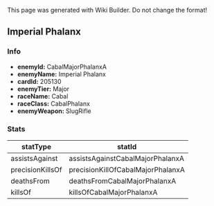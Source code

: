 <span class="wiki-builder">This page was generated with Wiki Builder. Do not change the format!</span>

## Imperial Phalanx
### Info
* **enemyId:** CabalMajorPhalanxA
* **enemyName:** Imperial Phalanx
* **cardId:** 205130
* **enemyTier:** Major
* **raceName:** Cabal
* **raceClass:** CabalPhalanx
* **enemyWeapon:** SlugRifle

### Stats
statType | statId
-------- | ------
assistsAgainst | assistsAgainstCabalMajorPhalanxA
precisionKillsOf | precisionKillOfCabalMajorPhalanxA
deathsFrom | deathsFromCabalMajorPhalanxA
killsOf | killsOfCabalMajorPhalanxA

